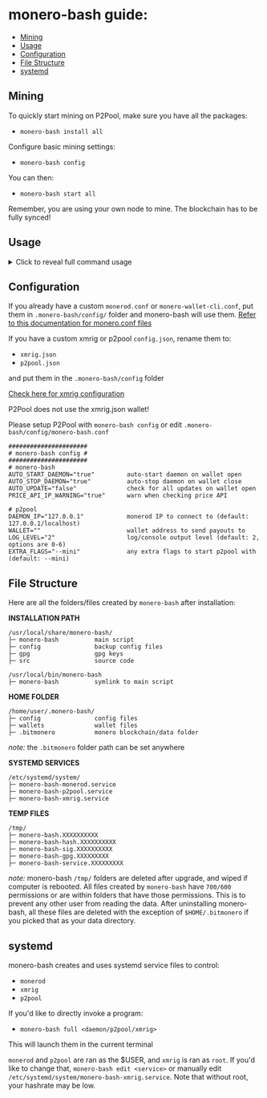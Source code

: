 # monero-bash guide:
* [Mining](#mining)
* [Usage](#usage)
* [Configuration](#configuration)
* [File Structure](#file-structure)
* [systemd](#systemd)

## Mining
To quickly start mining on P2Pool, make sure you have all the packages:
* `monero-bash install all`

Configure basic mining settings:
* `monero-bash config`

You can then:
* `monero-bash start all`

Remember, you are using your own node to mine. The blockchain has to be fully synced!


## Usage
<details>
<summary>Click to reveal full command usage</summary>

```
monero-bash usage: monero-bash <option> <more options>

monero-bash                          the default command will open wallet selection
uninstall                            uninstall monero-bash and remove /.monero-bash/

install <all/pkg>                    install <all> or a specific package
install <all/pkg> verbose            print detailed download information
remove <all/pkg>                     remove <all> or a specific package

update                               CHECK for updates
upgrade                              upgrade all packages
upgrade <pkg>                        upgrade a specific package
upgrade <all/pkg> force              forcefully upgrade packages
upgrade <all/pkg> verbose            print detailed download information
version                              print installed package versions

config                               configure MINING settings
start <all/daemon/xmrig/p2pool>      start process detached (background)
stop <all/daemon/xmrig/p2pool>       gracefully stop the process
kill <all/daemon/xmrig/p2pool>       forcefully kill the process
restart <all/daemon/xmrig/p2pool>    restart the process
full <daemon/xmrig/p2pool>           start the process attached (foreground)
watch <daemon/xmrig/p2pool>          watch live output of process
edit <daemon/xmrig/p2pool>           edit systemd service file
reset <bash/daemon/xmrig/p2pool>     reset your configs/systemd to default

gpg                                  toggle GPG verification of binaries
gpg import <all/pkg>                 import all GPG keys or specific package
backup                               encrypt and backup your /wallets/
decrypt                              decrypt backup.tar.gpg

status                               print status of all running processes
seed                                 generate random 25-word Monero seed
list                                 list wallets
size                                 show size of monero-bash folders
price                                fetch price data from cryptocompare.com API
integrity                            check hash integrity of monero-bash

help                                 show this help message
```
</details>

## Configuration
If you already have a custom `monerod.conf` or `monero-wallet-cli.conf`, put them in `.monero-bash/config/` folder and monero-bash will use them. [Refer to this documentation for monero.conf files](https://monerodocs.org/interacting/monero-config-file)

If you have a custom xmrig or p2pool `config.json`, rename them to:
* `xmrig.json`
* `p2pool.json`

and put them in the `.monero-bash/config` folder

[Check here for xmrig configuration](https://xmrig.com/docs/miner/config)

P2Pool does not use the xmrig.json wallet!

Please setup P2Pool with `monero-bash config` or edit `.monero-bash/config/monero-bash.conf`
```
######################
# monero-bash config #
######################
# monero-bash
AUTO_START_DAEMON="true"         auto-start daemon on wallet open
AUTO_STOP_DAEMON="true"          auto-stop daemon on wallet close
AUTO_UPDATE="false"              check for all updates on wallet open
PRICE_API_IP_WARNING="true"      warn when checking price API

# p2pool
DAEMON_IP="127.0.0.1"            monerod IP to connect to (default: 127.0.0.1/localhost)
WALLET=""                        wallet address to send payouts to
LOG_LEVEL="2"                    log/console output level (default: 2, options are 0-6)
EXTRA_FLAGS="--mini"             any extra flags to start p2pool with (default: --mini)
```

## File Structure
Here are all the folders/files created by `monero-bash` after installation:

**INSTALLATION PATH**
```
/usr/local/share/monero-bash/
├─ monero-bash          main script
├─ config               backup config files
├─ gpg                  gpg keys
├─ src                  source code

/usr/local/bin/monero-bash
├─ monero-bash          symlink to main script
```

**HOME FOLDER**
```
/home/user/.monero-bash/
├─ config               config files
├─ wallets              wallet files
├─ .bitmonero           monero blockchain/data folder
```
*note:* the `.bitmonero` folder path can be set anywhere

**SYSTEMD SERVICES**
```
/etc/systemd/system/
├─ monero-bash-monerod.service
├─ monero-bash-p2pool.service
├─ monero-bash-xmrig.service
```

**TEMP FILES**
```
/tmp/
├─ monero-bash.XXXXXXXXXX
├─ monero-bash-hash.XXXXXXXXXX
├─ monero-bash-sig.XXXXXXXXXX
├─ monero-bash-gpg.XXXXXXXXX
├─ monero-bash-service.XXXXXXXXX
```
*note:* monero-bash `/tmp/` folders are deleted after upgrade, and wiped if computer is rebooted. All files created by `monero-bash` have `700/600` permissions or are within folders that have those permissions. This is to prevent any other user from reading the data. After uninstalling monero-bash, all these files are deleted with the exception of `$HOME/.bitmonero` if you picked that as your data directory.

## systemd
monero-bash creates and uses systemd service files to control:
* `monerod`
* `xmrig`
* `p2pool`

If you'd like to directly invoke a program:
* `monero-bash full <daemon/p2pool/xmrig>`

This will launch them in the current terminal

`monerod` and `p2pool` are ran as the $USER, and `xmrig` is ran as `root`. If you'd like to change that, `monero-bash edit <service>` or manually edit `/etc/systemd/system/monero-bash-xmrig.service`. Note that without root, your hashrate may be low.
